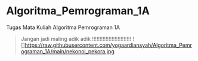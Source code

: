 # Algoritma_Pemrograman_1A
Tugas Mata Kuliah Algoritma Pemrograman 1A
> Jangan jadi maling adik adik !!!!!!!!!!!!!!!!!!!!!!!!!!
![]https://raw.githubusercontent.com/yogaardiansyah/Algoritma_Pemrograman_1A/main/nekonoi_pekora.jpg
